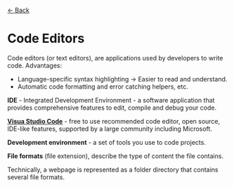 [&larr; Back](./README.md)

# **Code Editors**

Code editors (or text editors), are applications used by developers to write code. Advantages:

- Language-specific syntax highlighting -> Easier to read and understand.
- Automatic code formatting and error catching helpers, etc.

**IDE** - Integrated Development Environment - a software application that provides comprehensive features to edit, compile and debug your code.

[**Visua Studio Code**](https://code.visualstudio.com/) - free to use recommended code editor, open source, IDE-like features, supported by a large community including Microsoft.

**Development environment** - a set of tools you use to code projects.

**File formats** (file extension), describe the type of content the file contains.

Technically, a webpage is represented as a folder directory that contains several file formats.

<br>
